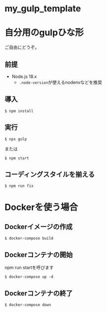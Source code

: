 my_gulp_template
=====================

# 自分用のgulpひな形

ご自由にどうぞ。

## 前提
* Node.js 18.x
    * `.node-version`が使えるnodenvなどを推奨


## 導入
```
$ npm install
```

## 実行
```
$ npx gulp
```
または
```
$ npm start
```

## コーディングスタイルを揃える
```
$ npm run fix
```


# Dockerを使う場合

## Dockerイメージの作成
```
$ docker-compose build
```
## Dockerコンテナの開始
npm run startを呼びます
```
$ docker-compose up -d
```
## Dockerコンテナの終了
```
$ docker-compose down
```

